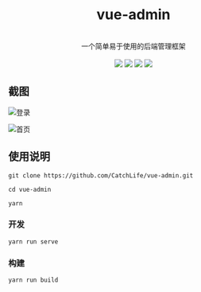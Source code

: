 <h1 align="center">vue-admin</h1>
<p align="center">
<br>
一个简单易于使用的后端管理框架
<br><br>
<a title="MIT" target="_blank" href="https://opensource.org/licenses/MIT"><img src="http://img.shields.io/badge/license-MIT-orange.svg?style=flat-square"></a>
<a title="Code Size" target="_blank" href="https://github.com/CatchLife/vue-admin"><img src="https://img.shields.io/github/languages/code-size/CatchLife/vue-admin.svg?style=flat-square"></a>
<a title="Dependencies" target="_blank" href="https://github.com/CatchLife/vue-admin"><img src="https://img.shields.io/david/CatchLife/vue-admin.svg?style=flat-square"></a>  
<a title="Hits" target="_blank" href="http://hits.dwyl.io/CatchLife/vue-admin"><img src="http://hits.dwyl.io/CatchLife/vue-admin.svg"></a>
</p>

## 截图
![登录](https://i.loli.net/2019/04/26/5cc2d633d1af6.jpg)

![首页](https://i.loli.net/2019/04/26/5cc2d633e40ab.jpg)

## 使用说明

```
git clone https://github.com/CatchLife/vue-admin.git

cd vue-admin

yarn
```

### 开发

```
yarn run serve
```

### 构建

```
yarn run build
```
